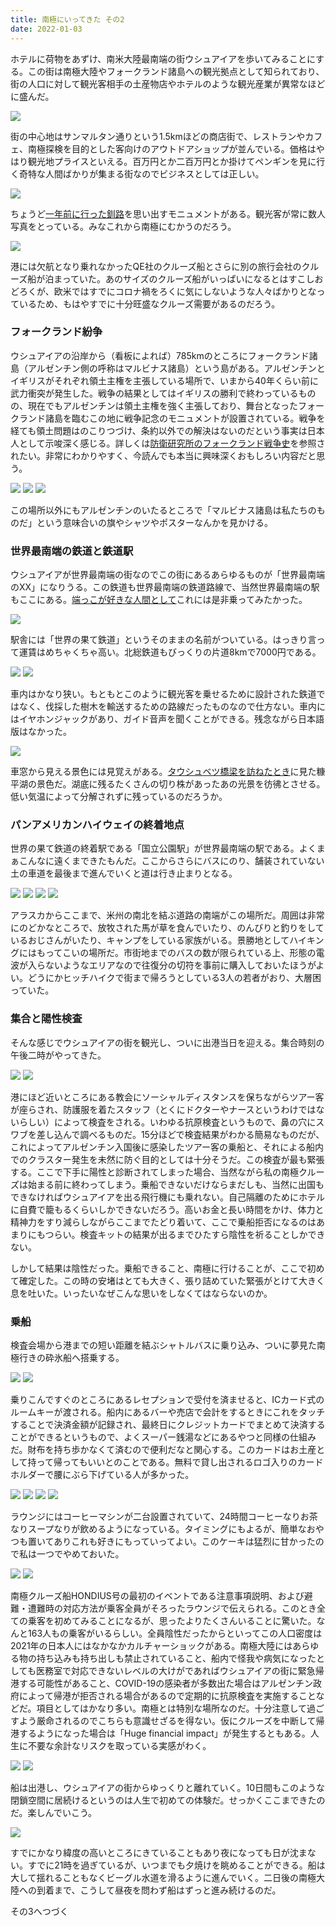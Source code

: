 ```yaml
---
title: 南極にいってきた その2
date: 2022-01-03
---
```


ホテルに荷物をあずけ、南米大陸最南端の街ウシュアイアを歩いてみることにする。この街は南極大陸やフォークランド諸島への観光拠点として知られており、街の人口に対して観光客相手の土産物店やホテルのような観光産業が異常なほどに盛んだ。

![](https://photos.smugmug.com/photos/i-TKPjzKD/0/bb93378d/X4/i-TKPjzKD-X4.jpg)

街の中心地はサンマルタン通りという1.5kmほどの商店街で、レストランやカフェ、南極探検を目的とした客向けのアウトドアショップが並んでいる。価格はやはり観光地プライスといえる。百万円とか二百万円とか掛けてペンギンを見に行く奇特な人間ばかりが集まる街なのでビジネスとしては正しい。

![](https://photos.smugmug.com/photos/i-xgvDmqX/0/51d4226d/X4/i-xgvDmqX-X4.jpg)

ちょうど[一年前に行った釧路](/post/1609657484/)を思い出すモニュメントがある。観光客が常に数人写真をとっている。みなこれから南極にむかうのだろう。

![](https://photos.smugmug.com/photos/i-XzR2xS7/0/4eb80af0/X4/i-XzR2xS7-X4.jpg)

港には欠航となり乗れなかったQE社のクルーズ船とさらに別の旅行会社のクルーズ船が泊まっていた。あのサイズのクルーズ船がいっぱいになるとはすこしおどろくが、欧米ではすでにコロナ禍をろくに気にしないような人々ばかりとなっているため、もはやすでに十分旺盛なクルーズ需要があるのだろう。


### フォークランド紛争

ウシュアイアの沿岸から（看板によれば）785kmのところにフォークランド諸島（アルゼンチン側の呼称はマルビナス諸島）という島がある。アルゼンチンとイギリスがそれぞれ領土主権を主張している場所で、いまから40年くらい前に武力衝突が発生した。戦争の結果としてはイギリスの勝利で終わっているものの、現在でもアルゼンチンは領土主権を強く主張しており、舞台となったフォークランド諸島を臨むこの地に戦争記念のモニュメントが設置されている。戦争を経ても領土問題はのこりつづけ、条約以外での解決はないのだという事実は日本人として示唆深く感じる。詳しくは[防衛研究所のフォークランド戦争史](http://www.nids.mod.go.jp/publication/falkland/)を参照されたい。非常にわかりやすく、今読んでも本当に興味深くおもしろい内容だと思う。

![](https://photos.smugmug.com/photos/i-4dqJncS/0/5bde4466/X4/i-4dqJncS-X4.jpg)
![](https://photos.smugmug.com/photos/i-wrqfBgT/0/375ebb0c/X4/i-wrqfBgT-X4.jpg)
![](https://photos.smugmug.com/photos/i-jLHRmN6/0/3171836a/X4/i-jLHRmN6-X4.jpg)

この場所以外にもアルゼンチンのいたるところで「マルビナス諸島は私たちのものだ」という意味合いの旗やシャツやポスターなんかを見かける。

### 世界最南端の鉄道と鉄道駅

ウシュアイアが世界最南端の街なのでこの街にあるあらゆるものが「世界最南端のXX」になりうる。この鉄道も世界最南端の鉄道路線で、当然世界最南端の駅もここにある。[端っこが好きな人間として](/post/1588744053/)これには是非乗ってみたかった。

![](https://photos.smugmug.com/photos/i-WBh8wSV/0/b889f5aa/X4/i-WBh8wSV-X4.jpg)

駅舎には「世界の果て鉄道」というそのままの名前がついている。はっきり言って運賃はめちゃくちゃ高い。北総鉄道もびっくりの片道8kmで7000円である。

![](https://photos.smugmug.com/photos/i-PB8QJsp/0/30ce286e/X4/i-PB8QJsp-X4.jpg)
![](https://photos.smugmug.com/photos/i-959wpfD/0/d7868025/X4/i-959wpfD-X4.jpg)

車内はかなり狭い。もともとこのように観光客を乗せるために設計された鉄道ではなく、伐採した樹木を輸送するための路線だったものなので仕方ない。車内にはイヤホンジャックがあり、ガイド音声を聞くことができる。残念ながら日本語版はなかった。

![](https://photos.smugmug.com/photos/i-NScdk2Q/0/ffa7916b/X4/i-NScdk2Q-X4.jpg)

車窓から見える景色には見覚えがある。[タウシュベツ橋梁を訪ねたとき](/post/1604726887/)に見た糠平湖の景色だ。湖底に残るたくさんの切り株があったあの光景を彷彿とさせる。低い気温によって分解されずに残っているのだろうか。

### パンアメリカンハイウェイの終着地点

世界の果て鉄道の終着駅である「国立公園駅」が世界最南端の駅である。よくまぁこんなに遠くまできたもんだ。ここからさらにバスにのり、舗装されていない土の車道を最後まで進んでいくと道は行き止まりとなる。

![](https://photos.smugmug.com/photos/i-rD8q7nm/0/e42b9fb0/X4/i-rD8q7nm-X4.jpg)
![](https://photos.smugmug.com/photos/i-S6FXzfg/0/64a17df8/X4/i-S6FXzfg-X4.jpg)
![](https://photos.smugmug.com/photos/i-rL3hsSj/0/0f83e4f8/X4/i-rL3hsSj-X4.jpg)
![](https://photos.smugmug.com/photos/i-vXkdfkd/0/1ee18539/X4/i-vXkdfkd-X4.jpg)

アラスカからここまで、米州の南北を結ぶ道路の南端がこの場所だ。周囲は非常にのどかなところで、放牧された馬が草を食んでいたり、のんびりと釣りをしているおじさんがいたり、キャンプをしている家族がいる。景勝地としてハイキングにはもってこいの場所だ。市街地までのバスの数が限られている上、形態の電波が入らないようなエリアなので往復分の切符を事前に購入しておいたほうがよい。どうにかヒッチハイクで街まで帰ろうとしている3人の若者がおり、大層困っていた。

### 集合と陽性検査

そんな感じでウシュアイアの街を観光し、ついに出港当日を迎える。集合時刻の午後二時がやってきた。

![](https://photos.smugmug.com/photos/i-N7crqzd/0/19e6fcf9/X4/i-N7crqzd-X4.jpg)
![](https://photos.smugmug.com/photos/i-rwgnZNM/0/7482828e/X4/i-rwgnZNM-X4.jpg)

港にほど近いところにある教会にソーシャルディスタンスを保ちながらツアー客が座らされ、防護服を着たスタッフ（とくにドクターやナースというわけではないらしい）によって検査をされる。いわゆる抗原検査というもので、鼻の穴にスワブを差し込んで調べるものだ。15分ほどで検査結果がわかる簡易なものだが、これによってアルゼンチン入国後に感染したツアー客の乗船と、それによる船内でのクラスター発生を未然に防ぐ目的としては十分そうだ。この検査が最も緊張する。ここで下手に陽性と診断されてしまった場合、当然ながら私の南極クルーズは始まる前に終わってしまう。乗船できないだけならまだしも、当然に出国もできなければウシュアイアを出る飛行機にも乗れない。自己隔離のためにホテルに自費で籠もるくらいしかできないだろう。高いお金と長い時間をかけ、体力と精神力をすり減らしながらここまでたどり着いて、ここで乗船拒否になるのはあまりにもつらい。検査キットの結果が出るまでひたすら陰性を祈ることしかできない。

しかして結果は陰性だった。乗船できること、南極に行けることが、ここで初めて確定した。この時の安堵はとても大きく、張り詰めていた緊張がとけて大きく息を吐いた。いったいなぜこんな思いをしなくてはならないのか。

### 乗船

検査会場から港までの短い距離を結ぶシャトルバスに乗り込み、ついに夢見た南極行きの砕氷船へ搭乗する。

![](https://photos.smugmug.com/photos/i-jGKrWhw/0/f1bde2b2/X4/i-jGKrWhw-X4.jpg)
![](https://photos.smugmug.com/photos/i-jG4rhhd/0/82100d98/X4/i-jG4rhhd-X4.jpg)

乗りこんですぐのところにあるレセプションで受付を済ませると、ICカード式のルームキーが渡される。船内にあるバーや売店で会計をするときにこれをタッチすることで決済金額が記録され、最終日にクレジットカードでまとめて決済することができるというもので、よくスーパー銭湯などにあるやつと同様の仕組みだ。財布を持ち歩かなくて済むので便利だなと関心する。このカードはお土産として持って帰ってもいいとのことである。無料で貸し出されるロゴ入りのカードホルダーで腰にぶら下げている人が多かった。

![](https://photos.smugmug.com/photos/i-WKFdtmJ/0/21b1d0f7/X4/i-WKFdtmJ-X4.jpg)
![](https://photos.smugmug.com/photos/i-bd9pC22/0/8c2e96d9/X4/i-bd9pC22-X4.jpg)
![](https://photos.smugmug.com/photos/i-Pxrwg2c/0/20220aac/X4/i-Pxrwg2c-X4.jpg)
![](https://photos.smugmug.com/photos/i-THqDRmW/0/767efdf8/X4/i-THqDRmW-X4.jpg)

ラウンジにはコーヒーマシンが二台設置されていて、24時間コーヒーなりお茶なりスープなりが飲めるようになっている。タイミングにもよるが、簡単なおやつも置いてありこれも好きにもっていってよい。このケーキは猛烈に甘かったので私は一つでやめておいた。

![](https://photos.smugmug.com/photos/i-Q3CkD4X/0/d3a64796/X4/i-Q3CkD4X-X4.jpg)
![](https://photos.smugmug.com/photos/i-X2xwPTx/0/55f2b90f/X4/i-X2xwPTx-X4.jpg)

南極クルーズ船HONDIUS号の最初のイベントである注意事項説明、および避難・遭難時の対応方法が乗客全員がそろったラウンジで伝えられる。このとき全ての乗客を初めてみることになるが、思ったよりたくさんいることに驚いた。なんと163人もの乗客がいるらしい。全員陰性だったからといってこの人口密度は2021年の日本人にはなかなかカルチャーショックがある。南極大陸にはあらゆる物の持ち込みも持ち出しも禁止されていること、船内で怪我や病気になったとしても医務室で対応できないレベルの大けがであればウシュアイアの街に緊急帰港する可能性があること、COVID-19の感染者が多数出た場合はアルゼンチン政府によって帰港が拒否される場合があるので定期的に抗原検査を実施することなどだ。項目としてはかなり多い。南極とは特別な場所なのだ。十分注意して過ごすよう厳命されるのでこちらも意識せざるを得ない。仮にクルーズを中断して帰港するようになった場合は「Huge financial impact」が発生するともある。人生に不要な余計なリスクを取っている実感がわく。

![](https://photos.smugmug.com/photos/i-GTnxF6z/0/db4c0b69/X4/i-GTnxF6z-X4.jpg)
![](https://photos.smugmug.com/photos/i-wBSfbFQ/0/2d40661d/X4/i-wBSfbFQ-X4.jpg)

船は出港し、ウシュアイアの街からゆっくりと離れていく。10日間もこのような閉鎖空間に居続けるというのは人生で初めての体験だ。せっかくここまできたのだ。楽しんでいこう。

![](https://photos.smugmug.com/photos/i-WGPxQXD/0/498ae536/X4/i-WGPxQXD-X4.jpg)

すでにかなり緯度の高いところにきていることもあり夜になっても日が沈まない。すでに21時を過ぎているが、いつまでも夕焼けを眺めることができる。船は大して揺れることもなくビーグル水道を滑るように進んでいく。二日後の南極大陸への到着まで、こうして昼夜を問わず船はずっと進み続けるのだ。

その3へつづく
